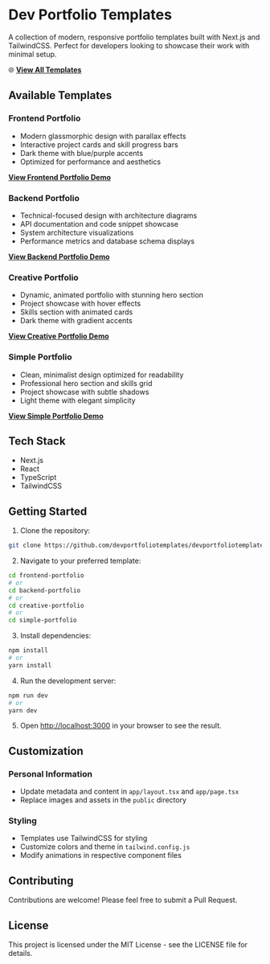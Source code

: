 # Dev Portfolio Templates

A collection of modern, responsive portfolio templates built with Next.js and TailwindCSS. Perfect for developers looking to showcase their work with minimal setup.

🌐 **[View All Templates](https://www.devportfoliotemplates.com)**

## Available Templates

### Frontend Portfolio

- Modern glassmorphic design with parallax effects
- Interactive project cards and skill progress bars
- Dark theme with blue/purple accents
- Optimized for performance and aesthetics

**[View Frontend Portfolio Demo](https://www.devportfoliotemplates.com/portfolios/frontend-portfolio)**

### Backend Portfolio

- Technical-focused design with architecture diagrams
- API documentation and code snippet showcase
- System architecture visualizations
- Performance metrics and database schema displays

**[View Backend Portfolio Demo](https://www.devportfoliotemplates.com/portfolios/backend-portfolio)**

### Creative Portfolio

- Dynamic, animated portfolio with stunning hero section
- Project showcase with hover effects
- Skills section with animated cards
- Dark theme with gradient accents

**[View Creative Portfolio Demo](https://www.devportfoliotemplates.com/portfolios/creative-portfolio)**

### Simple Portfolio

- Clean, minimalist design optimized for readability
- Professional hero section and skills grid
- Project showcase with subtle shadows
- Light theme with elegant simplicity

**[View Simple Portfolio Demo](https://www.devportfoliotemplates.com/portfolios/simple-portfolio)**

## Tech Stack

- Next.js
- React
- TypeScript
- TailwindCSS

## Getting Started

1. Clone the repository:

```bash
git clone https://github.com/devportfoliotemplates/devportfoliotemplates.git
```

2. Navigate to your preferred template:

```bash
cd frontend-portfolio
# or
cd backend-portfolio
# or
cd creative-portfolio
# or
cd simple-portfolio

```

3. Install dependencies:

```bash
npm install
# or
yarn install
```

4. Run the development server:

```bash
npm run dev
# or
yarn dev
```

5. Open [http://localhost:3000](http://localhost:3000) in your browser to see the result.

## Customization

### Personal Information

- Update metadata and content in `app/layout.tsx` and `app/page.tsx`
- Replace images and assets in the `public` directory

### Styling

- Templates use TailwindCSS for styling
- Customize colors and theme in `tailwind.config.js`
- Modify animations in respective component files

## Contributing

Contributions are welcome! Please feel free to submit a Pull Request.

## License

This project is licensed under the MIT License - see the LICENSE file for details.

